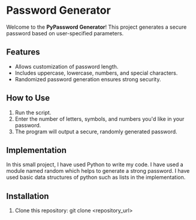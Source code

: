 # Password Generator

Welcome to the **PyPassword Generator**! This project generates a secure password based on user-specified parameters.

## Features
- Allows customization of password length.
- Includes uppercase, lowercase, numbers, and special characters.
- Randomized password generation ensures strong security.

## How to Use
1. Run the script.
2. Enter the number of letters, symbols, and numbers you'd like in your password.
3. The program will output a secure, randomly generated password.

## Implementation

In this small project, I have used Python to write my code. I have used a module named random which helps to generate a strong password. I have used basic data structures of python such as lists in the implementation.

## Installation
1. Clone this repository:
   git clone <repository_url>